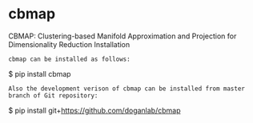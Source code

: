 # cbmap
CBMAP: Clustering-based Manifold Approximation and Projection for Dimensionality Reduction
Installation

    cbmap can be installed as follows:

$ pip install cbmap

    Also the development verison of cbmap can be installed from master branch of Git repository:

$ pip install git+https://github.com/doganlab/cbmap
